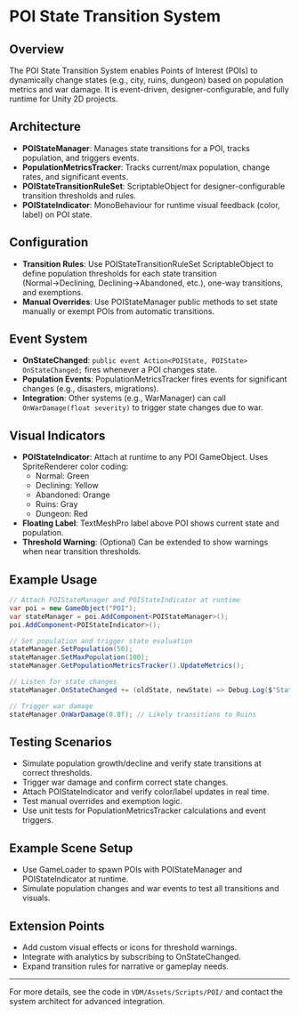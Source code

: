 # POI State Transition System

## Overview
The POI State Transition System enables Points of Interest (POIs) to dynamically change states (e.g., city, ruins, dungeon) based on population metrics and war damage. It is event-driven, designer-configurable, and fully runtime for Unity 2D projects.

## Architecture
- **POIStateManager**: Manages state transitions for a POI, tracks population, and triggers events.
- **PopulationMetricsTracker**: Tracks current/max population, change rates, and significant events.
- **POIStateTransitionRuleSet**: ScriptableObject for designer-configurable transition thresholds and rules.
- **POIStateIndicator**: MonoBehaviour for runtime visual feedback (color, label) on POI state.

## Configuration
- **Transition Rules**: Use POIStateTransitionRuleSet ScriptableObject to define population thresholds for each state transition (Normal→Declining, Declining→Abandoned, etc.), one-way transitions, and exemptions.
- **Manual Overrides**: Use POIStateManager public methods to set state manually or exempt POIs from automatic transitions.

## Event System
- **OnStateChanged**: `public event Action<POIState, POIState> OnStateChanged;` fires whenever a POI changes state.
- **Population Events**: PopulationMetricsTracker fires events for significant changes (e.g., disasters, migrations).
- **Integration**: Other systems (e.g., WarManager) can call `OnWarDamage(float severity)` to trigger state changes due to war.

## Visual Indicators
- **POIStateIndicator**: Attach at runtime to any POI GameObject. Uses SpriteRenderer color coding:
  - Normal: Green
  - Declining: Yellow
  - Abandoned: Orange
  - Ruins: Gray
  - Dungeon: Red
- **Floating Label**: TextMeshPro label above POI shows current state and population.
- **Threshold Warning**: (Optional) Can be extended to show warnings when near transition thresholds.

## Example Usage
```csharp
// Attach POIStateManager and POIStateIndicator at runtime
var poi = new GameObject("POI");
var stateManager = poi.AddComponent<POIStateManager>();
poi.AddComponent<POIStateIndicator>();

// Set population and trigger state evaluation
stateManager.SetPopulation(50);
stateManager.SetMaxPopulation(100);
stateManager.GetPopulationMetricsTracker().UpdateMetrics();

// Listen for state changes
stateManager.OnStateChanged += (oldState, newState) => Debug.Log($"State changed: {oldState?.Type} → {newState.Type}");

// Trigger war damage
stateManager.OnWarDamage(0.8f); // Likely transitions to Ruins
```

## Testing Scenarios
- Simulate population growth/decline and verify state transitions at correct thresholds.
- Trigger war damage and confirm correct state changes.
- Attach POIStateIndicator and verify color/label updates in real time.
- Test manual overrides and exemption logic.
- Use unit tests for PopulationMetricsTracker calculations and event triggers.

## Example Scene Setup
- Use GameLoader to spawn POIs with POIStateManager and POIStateIndicator at runtime.
- Simulate population changes and war events to test all transitions and visuals.

## Extension Points
- Add custom visual effects or icons for threshold warnings.
- Integrate with analytics by subscribing to OnStateChanged.
- Expand transition rules for narrative or gameplay needs.

---
For more details, see the code in `VDM/Assets/Scripts/POI/` and contact the system architect for advanced integration. 